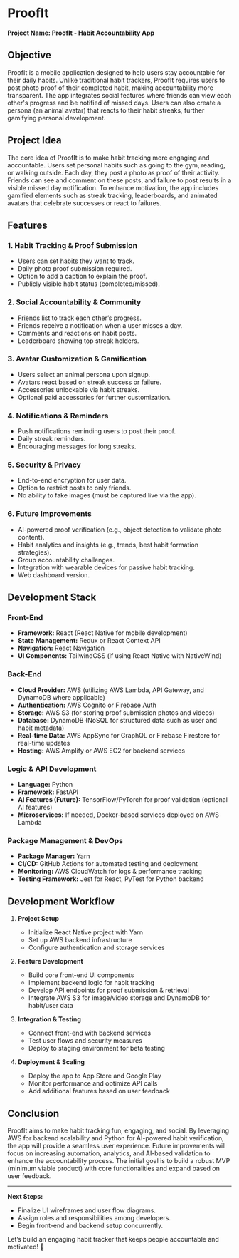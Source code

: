 # ProofIt
**Project Name: ProofIt - Habit Accountability App**

## **Objective**
ProofIt is a mobile application designed to help users stay accountable for their daily habits. Unlike traditional habit trackers, ProofIt requires users to post photo proof of their completed habit, making accountability more transparent. The app integrates social features where friends can view each other's progress and be notified of missed days. Users can also create a persona (an animal avatar) that reacts to their habit streaks, further gamifying personal development.

## **Project Idea**
The core idea of ProofIt is to make habit tracking more engaging and accountable. Users set personal habits such as going to the gym, reading, or walking outside. Each day, they post a photo as proof of their activity. Friends can see and comment on these posts, and failure to post results in a visible missed day notification. To enhance motivation, the app includes gamified elements such as streak tracking, leaderboards, and animated avatars that celebrate successes or react to failures.

## **Features**

### **1. Habit Tracking & Proof Submission**
- Users can set habits they want to track.
- Daily photo proof submission required.
- Option to add a caption to explain the proof.
- Publicly visible habit status (completed/missed).

### **2. Social Accountability & Community**
- Friends list to track each other’s progress.
- Friends receive a notification when a user misses a day.
- Comments and reactions on habit posts.
- Leaderboard showing top streak holders.

### **3. Avatar Customization & Gamification**
- Users select an animal persona upon signup.
- Avatars react based on streak success or failure.
- Accessories unlockable via habit streaks.
- Optional paid accessories for further customization.

### **4. Notifications & Reminders**
- Push notifications reminding users to post their proof.
- Daily streak reminders.
- Encouraging messages for long streaks.

### **5. Security & Privacy**
- End-to-end encryption for user data.
- Option to restrict posts to only friends.
- No ability to fake images (must be captured live via the app).

### **6. Future Improvements**
- AI-powered proof verification (e.g., object detection to validate photo content).
- Habit analytics and insights (e.g., trends, best habit formation strategies).
- Group accountability challenges.
- Integration with wearable devices for passive habit tracking.
- Web dashboard version.

## **Development Stack**

### **Front-End**
- **Framework:** React (React Native for mobile development)
- **State Management:** Redux or React Context API
- **Navigation:** React Navigation
- **UI Components:** TailwindCSS (if using React Native with NativeWind)

### **Back-End**
- **Cloud Provider:** AWS (utilizing AWS Lambda, API Gateway, and DynamoDB where applicable)
- **Authentication:** AWS Cognito or Firebase Auth
- **Storage:** AWS S3 (for storing proof submission photos and videos)
- **Database:** DynamoDB (NoSQL for structured data such as user and habit metadata)
- **Real-time Data:** AWS AppSync for GraphQL or Firebase Firestore for real-time updates
- **Hosting:** AWS Amplify or AWS EC2 for backend services

### **Logic & API Development**
- **Language:** Python
- **Framework:** FastAPI
- **AI Features (Future):** TensorFlow/PyTorch for proof validation (optional AI features)
- **Microservices:** If needed, Docker-based services deployed on AWS Lambda

### **Package Management & DevOps**
- **Package Manager:** Yarn
- **CI/CD:** GitHub Actions for automated testing and deployment
- **Monitoring:** AWS CloudWatch for logs & performance tracking
- **Testing Framework:** Jest for React, PyTest for Python backend

## **Development Workflow**
1. **Project Setup**
   - Initialize React Native project with Yarn
   - Set up AWS backend infrastructure
   - Configure authentication and storage services

2. **Feature Development**
   - Build core front-end UI components
   - Implement backend logic for habit tracking
   - Develop API endpoints for proof submission & retrieval
   - Integrate AWS S3 for image/video storage and DynamoDB for habit/user data

3. **Integration & Testing**
   - Connect front-end with backend services
   - Test user flows and security measures
   - Deploy to staging environment for beta testing

4. **Deployment & Scaling**
   - Deploy the app to App Store and Google Play
   - Monitor performance and optimize API calls
   - Add additional features based on user feedback

## **Conclusion**
ProofIt aims to make habit tracking fun, engaging, and social. By leveraging AWS for backend scalability and Python for AI-powered habit verification, the app will provide a seamless user experience. Future improvements will focus on increasing automation, analytics, and AI-based validation to enhance the accountability process. The initial goal is to build a robust MVP (minimum viable product) with core functionalities and expand based on user feedback.

---

**Next Steps:**
- Finalize UI wireframes and user flow diagrams.
- Assign roles and responsibilities among developers.
- Begin front-end and backend setup concurrently.

Let’s build an engaging habit tracker that keeps people accountable and motivated! 🚀


